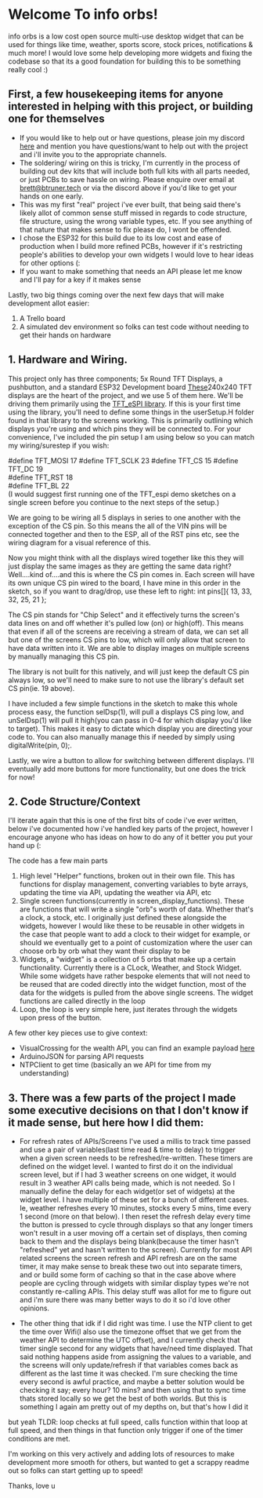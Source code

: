 # Welcome To info orbs!
info orbs is a low cost open source multi-use desktop widget that can be used for things like time, weather, sports score, stock prices, notifications & much more! I would love some help developing more widgets and fixing the codebase so that its a good foundation for building this to be something really cool :)
## First, a few housekeeping items for anyone interested in helping with this project, or building one for themselves
- If you would like to help out or have questions, please join my discord [here](https://discord.gg/f5YqpMTJNm) and mention you have questions/want to help out with the project and i'll invite you to the appropriate channels.
- The soldering/ wiring on this is tricky, I'm currently in the process of building out dev kits that will include both full kits with all parts needed, or just PCBs to save hassle on wiring. Please enquire over email at brett@btruner.tech or via the discord above if you'd like to get your hands on one early.
- This was my first "real" project i've ever built, that being said there's likely allot of common sense stuff missed in regards to code structure, file structure, using the wrong variable types, etc. If you see anything of that nature that makes sense to fix please do, I wont be offended.
- I chose the ESP32 for this build due to its low cost and ease of production when I build more refined PCBs, however if it's restricting people's abilities to develop your own widgets I would love to hear ideas for other options (:
- If you want to make something that needs an API please let me know and I'll pay for a key if it makes sense

Lastly, two big things coming over the next few days that will make development allot easier:
1) A Trello board
2) A simulated dev environment so folks can test code without needing to get their hands on hardware

## 1. Hardware and Wiring.
This project only has three components; 5x Round TFT Displays, a pushbutton, and a standard ESP32 Development board
[These](https://s.click.aliexpress.com/e/_DmZVAIL)240x240 TFT displays are the heart of the project, and we use 5 of them here.
We'll be driving them primarily using the [TFT_eSPI library](https://github.com/Bodmer/TFT_eSPI).
If this is your first time using the library, you'll need to define some things in the userSetup.H folder found in that library to the screens working. This is primarily outlining which displays you're using and which pins they will be connected to. For your convenience, I've included the pin setup I am using below so you can match my wiring/surestep if you wish:

#define TFT_MOSI 17
#define TFT_SCLK 23
#define TFT_CS   15
#define TFT_DC   19  
#define TFT_RST  18  
#define TFT_BL   22  
(I would suggest first running one of the TFT_espi demo sketches on a single screen before you continue to the next steps of the setup.)

We are going to be wiring all 5 displays in series to one another with the exception of the CS pin. So this means the all of the VIN pins will be connected together and then to the ESP, all of the RST pins etc, see the wiring diagram for a visual reference of this.

Now you might think with all the displays wired together like this they will just display the same images as they are getting the same data right? Well....kind of....and this is where the CS pin comes in.
Each screen will have its own unique CS pin wired to the board, I have mine in this order in the sketch, so if you want to drag/drop, use these left to right: int pins[]{ 13, 33, 32, 25, 21 };

The CS pin stands for "Chip Select" and it effectively turns the screen's data lines on and off whether it's pulled low (on) or high(off). This means that even if all of the screens are receiving a stream of data, we can set all but one of the screens CS pins to low, which will only allow that screen to have data written into it. We are able to display images on multiple screens by manually managing this CS pin.

The library is not built for this natively, and will just keep the default CS pin always low, so we'll need to make sure to not use the library's default set CS pin(ie. 19 above).

I have included a few simple functions in the sketch to make this whole process easy, the function selDsp(1), will pull a displays CS ping low, and unSelDsp(1) will pull it high(you can pass in 0-4 for which display you'd like to target). This makes it easy to dictate which display you are directing your code to. You can also manually manage this if needed by simply using digitalWrite(pin, 0);.

Lastly, we wire a button to allow for switching between different displays. I'll eventually add more buttons for more functionality, but one does the trick for now!

## 2. Code Structure/Context
I'll iterate again that this is one of the first bits of code i've ever written, below i've documented how i've handled key parts of the project, however I encourage anyone who has ideas on how to do any of it better you put your hand up (:

The code has a few main parts
1) High level "Helper" functions, broken out in their own file. This has functions for display management, converting variables to byte arrays, updating the time via API, updating the weather via API, etc
2) Single screen functions(currently in screen_display_functions). These are functions that will write a single "orb"s worth of data. Whether that's a clock, a stock, etc. I originally just defined these alongside the widgets, however I would like these to be reusable in other widgets in the case that people want to add a clock to their widget for example, or should we eventually get to a point of customization where the user can choose orb by orb what they want their display to be
3) Widgets, a "widget" is a collection of 5 orbs that make up a certain functionality. Currently there is a CLock, Weather, and Stock Widget. While some widgets have rather bespoke elements that will not need to be reused that are coded directly into the widget function, most of the data for the widgets is pulled from the above single screens. The widget functions are called directly in the loop
4) Loop, the loop is very simple here, just iterates through the widgets upon press of the button.

A few other key pieces use to give context:
- VisualCrossing for the wealth API, you can find an example payload [here](https://weather.visualcrossing.com/VisualCrossingWebServices/rest/services/timeline/Victoria,BC/next3days?key=XW2RDGD6XK432AF25BNK2A3C7&unitGroup=metric&include=days,current&iconSet=icons1)
- ArduinoJSON for parsing API requests
- NTPClient to get time (basically an we API for time from my understanding)

## 3. There was a few parts of the project I made some executive decisions on that I don't know if it made sense, but here how I did them:

- For refresh rates of APIs/Screens I've used a millis to track time passed and use a pair of variables(last time read & time to delay) to trigger when a given screen needs to be refreshed/re-written. These timers are defined on the widget level. I wanted to first do it on the individual screen level, but if I had 3 weather screens on one widget, it would result in 3 weather API calls being made, which is not needed. So I manually define the delay for each widget(or set of widgets) at the widget level. I have multiple of these set for a bunch of different cases. Ie, weather refreshes every 10 minutes, stocks every 5 mins, time every 1 second (more on that below). I then reset the refresh delay every time the button is pressed to cycle through displays so that any longer timers won't result in a user moving off a certain set of displays, then coming back to them and the displays being blank(because the timer hasn't "refreshed" yet and hasn't written to the screen). Currently for most API related screens the screen refresh and API refresh are on the same timer, it may make sense to break these two out into separate timers, and or build some form of caching so that in the case above where people are cycling through widgets with similar display types we're not constantly re-calling APIs. This delay stuff was allot for me to figure out and i'm sure there was many better ways to do it so i'd love other opinions.

- The other thing that idk if I did right was time. I use the NTP client to get the time over Wifi(I also use the timezone offset that we get from the weather API to determine the UTC offset), and I currently check that timer single second for any widgets that have/need time displayed. That said nothing happens aside from assigning the values to a variable, and the screens will only update/refresh if that variables comes back as different as the last time it was checked. I'm sure checking the time every second is awful practice, and maybe a better solution would be checking it say; every hour? 10 mins? and then using that to sync time thats stored locally so we get the best of both worlds. But this is something I again am pretty out of my depths on, but that's how I did it

but yeah TLDR: loop checks at full speed, calls function within that loop at full speed, and then things in that function only trigger if one of the timer conditions are met.

I'm working on this very actively and adding lots of resources to make development more smooth for others, but wanted to get a scrappy readme out so folks can start getting up to speed!

Thanks, love u


